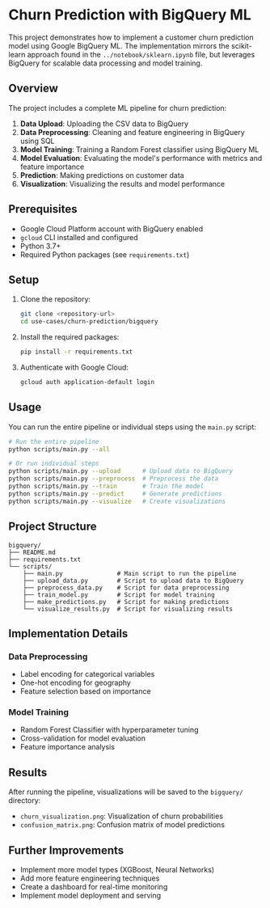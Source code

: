 # Churn Prediction with BigQuery ML

This project demonstrates how to implement a customer churn prediction model using Google BigQuery ML. The implementation mirrors the scikit-learn approach found in the `../notebook/sklearn.ipynb` file, but leverages BigQuery for scalable data processing and model training.

## Overview

The project includes a complete ML pipeline for churn prediction:

1. **Data Upload**: Uploading the CSV data to BigQuery
2. **Data Preprocessing**: Cleaning and feature engineering in BigQuery using SQL
3. **Model Training**: Training a Random Forest classifier using BigQuery ML
4. **Model Evaluation**: Evaluating the model's performance with metrics and feature importance
5. **Prediction**: Making predictions on customer data
6. **Visualization**: Visualizing the results and model performance

## Prerequisites

- Google Cloud Platform account with BigQuery enabled
- `gcloud` CLI installed and configured
- Python 3.7+
- Required Python packages (see `requirements.txt`)

## Setup

1. Clone the repository:
   ```bash
   git clone <repository-url>
   cd use-cases/churn-prediction/bigquery
   ```

2. Install the required packages:
   ```bash
   pip install -r requirements.txt
   ```

3. Authenticate with Google Cloud:
   ```bash
   gcloud auth application-default login
   ```

## Usage

You can run the entire pipeline or individual steps using the `main.py` script:

```bash
# Run the entire pipeline
python scripts/main.py --all

# Or run individual steps
python scripts/main.py --upload      # Upload data to BigQuery
python scripts/main.py --preprocess  # Preprocess the data
python scripts/main.py --train       # Train the model
python scripts/main.py --predict     # Generate predictions
python scripts/main.py --visualize   # Create visualizations
```

## Project Structure

```
bigquery/
├── README.md
├── requirements.txt
└── scripts/
    ├── main.py               # Main script to run the pipeline
    ├── upload_data.py        # Script to upload data to BigQuery
    ├── preprocess_data.py    # Script for data preprocessing
    ├── train_model.py        # Script for model training
    ├── make_predictions.py   # Script for making predictions
    └── visualize_results.py  # Script for visualizing results
```

## Implementation Details

### Data Preprocessing

- Label encoding for categorical variables
- One-hot encoding for geography
- Feature selection based on importance

### Model Training

- Random Forest Classifier with hyperparameter tuning
- Cross-validation for model evaluation
- Feature importance analysis

## Results

After running the pipeline, visualizations will be saved to the `bigquery/` directory:
- `churn_visualization.png`: Visualization of churn probabilities
- `confusion_matrix.png`: Confusion matrix of model predictions

## Further Improvements

- Implement more model types (XGBoost, Neural Networks)
- Add more feature engineering techniques
- Create a dashboard for real-time monitoring
- Implement model deployment and serving
